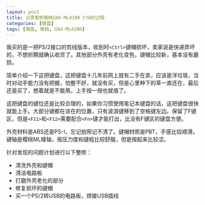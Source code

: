 ```yaml
---
layout: post
title: 记录整修樱桃G84-ML4100 CYA的过程
categories: [键盘]
tags: [键盘, 樱桃, G84-ML4100]
---
```

我买的是一把PS/2接口的剪线版本，收到时`<Ctrl>`键帽损坏，卖家说是快递弄坏的，不想折腾就确认收货了。其他部分外壳有老化变色，键帽比较新，基本没有磨损。

简单介绍一下这把键盘，这把键盘十几年前网上就有二手在卖，应该是洋垃圾，当时对动手能力没有把握，怕整不好，就没有买，但是心里种下的草一直还在，最后还是买了，想着就是不能用，上手按一按也就值了。

这把键盘的键位还是比较合理的，如果你习惯使用笔记本键盘的话，这把键盘很快就能上手。大部分键都在该在的位置，只有波浪键移到了空格键左边。保留了F键区，但是`<F11>`和`<F12>`需要配合`<Fn>`键才能打出，比没有F键区的键盘方便。

外壳材料是ABS还是PS-I，忘记拍照记不清了。键帽材质是PBT，手感比较顺滑。键轴是樱桃ML矮轴，按压力度和键程比较舒服，但是按起来比较涩。

针对发现的问题计划进行以下整修：

* 清洗外壳和键帽
* 清洁电路板
* 打磨外壳老化的部分
* 修复损坏的键帽
* 买一个PS/2转USB的电路板，焊接USB插线
